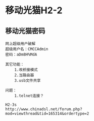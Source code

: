 # 移动光猫H2-2

## 移动光猫密码

```
网上超级用户破解
超级用户名：CMCCAdmin
密码：aDm8H%MdA
	
其它功能：
	1.改桥接模式
	2.当路由器
	3.usb文件共享
	
问题：
	1.telnet连接？
	
H2-3s
http://www.chinadsl.net/forum.php?		mod=viewthread&tid=165314&ordertype=2
```

